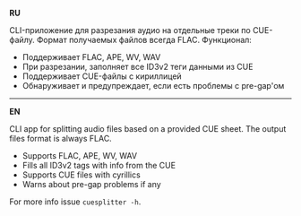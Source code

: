 **RU**

CLI-приложение для разрезания аудио на отдельные треки по CUE-файлу. Формат получаемых файлов всегда FLAC.
Функционал:

* Поддерживает FLAC, APE, WV, WAV
* При разрезании, заполняет все ID3v2 теги данными из CUE
* Поддерживает CUE-файлы с кириллицей
* Обнаруживает и предупреждает, если есть проблемы с pre-gap'ом

---

**EN**

CLI app for splitting audio files based on a provided CUE sheet. The output files format is always FLAC.

* Supports FLAC, APE, WV, WAV
* Fills all ID3v2 tags with info from the CUE
* Supports CUE files with cyrillics
* Warns about pre-gap problems if any

For more info issue `cuesplitter -h`.
